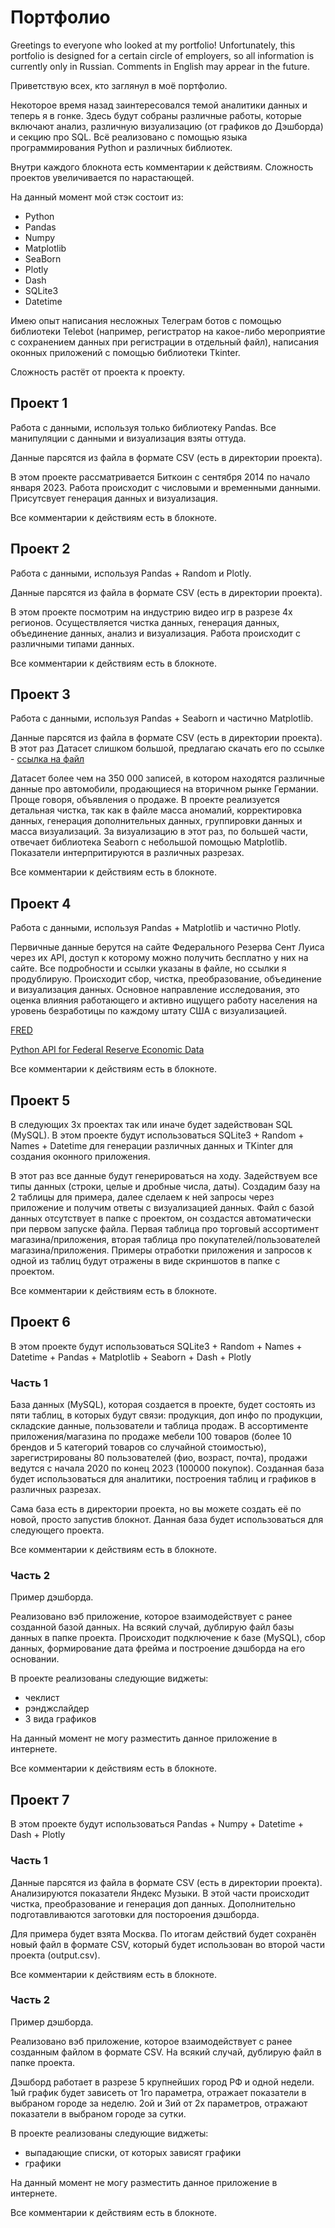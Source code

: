 # Портфолио

Greetings to everyone who looked at my portfolio! 
Unfortunately, this portfolio is designed for a certain circle of employers, so all information is currently only in Russian. Comments in English may appear in the future.

Приветствую всех, кто заглянул в моё портфолио.

Некоторое время назад заинтересовался темой аналитики данных и теперь я в гонке.
Здесь будут собраны различные работы, которые включают анализ, различную визуализацию (от графиков до Дэшборда) и секцию про SQL.
Всё реализовано с помощью языка программирования Python и различных библиотек.

Внутри каждого блокнота есть комментарии к действиям.
Сложность проектов увеличивается по нарастающей.

На данный момент мой стэк состоит из:
- Python
- Pandas
- Numpy
- Matplotlib
- SeaBorn
- Plotly
- Dash
- SQLite3
- Datetime

Имею опыт написания несложных Телеграм ботов с помощью библиотеки Telebot (например, регистратор на какое-либо мероприятие с сохранением данных при регистрации в отдельный файл), написания оконных приложений с помощью библиотеки Tkinter.

Сложность растёт от проекта к проекту.


## Проект 1

Работа с данными, используя только библиотеку Pandas.
Все манипуляции с данными и визуализация взяты оттуда.

Данные парсятся из файла в формате CSV (есть в директории проекта). 

В этом проекте рассматривается Биткоин с сентября 2014 по начало января 2023. Работа происходит с числовыми и временными данными.
Присутсвует генерация данных и визуализация.

Все комментарии к действиям есть в блокноте.


## Проект 2

Работа с данными, используя Pandas + Random и Plotly.

Данные парсятся из файла в формате CSV (есть в директории проекта). 

В этом проекте посмотрим на индустрию видео игр в разрезе 4х регионов.
Осуществляется чистка данных, генерация данных, объединение данных, анализ и визуализация. Работа происходит с различными типами данных.

Все комментарии к действиям есть в блокноте.



## Проект 3

Работа с данными, используя Pandas + Seaborn и частично Matplotlib.

Данные парсятся из файла в формате CSV (есть в директории проекта). 
В этот раз Датасет слишком большой, предлагаю скачать его по ссылке - [ссылка на файл](https://drive.google.com/file/d/1SKdjvP79gZw04JGghFxAHTkdpzk4s2t4/view)

Датасет более чем на 350 000 записей, в котором находятся различные данные про автомобили, продающиеся на вторичном рынке Германии. Проще говоря, объявления о продаже.
В проекте реализуется детальная чистка, так как в файле масса аномалий, корректировка данных, генерация дополнительных данных, группировки данных и масса визуализаций.
За визуализацию в этот раз, по большей части, отвечает библиотека Seaborn с небольшой помощью Matplotlib. Показатели интерпритируются в различных разрезах.

Все комментарии к действиям есть в блокноте.


## Проект 4

Работа с данными, используя Pandas + Matplotlib и частично Plotly.

Первичные данные берутся на сайте Федерального Резерва Сент Луиса через их API, доступ к которому можно получить бесплатно у них на сайте.
Все подробности и ссылки указаны в файле, но ссылки я продублирую.
Происходит сбор, чистка, преобразование, объединение и визуализация данных.
Основное направление исследования, это оценка влияния работающего и активно ищущего работу населения на уровень безработицы по каждому штату США с визуализацией.

[FRED](https://fred.stlouisfed.org/)

[Python API for Federal Reserve Economic Data](https://pypi.org/project/fredapi/)

Все комментарии к действиям есть в блокноте.


## Проект 5

В следующих 3х проектах так или иначе будет задействован SQL (MySQL).
В этом проекте будут использоваться SQLite3 + Random + Names + Datetime для генерации различных данных и TKinter для создания оконного приложения.

В этот раз все данные будут генерироваться на ходу. Задействуем все типы данных (строки, целые и дробные числа, даты).
Создадим базу на 2 таблицы для примера, далее сделаем к ней запросы через приложение и получим ответы с визуализацией данных.
Файл с базой данных отсутствует в папке с проектом, он создастся автоматически при первом запуске файла.
Первая таблица про торговый ассортимент магазина/приложения, вторая таблица про покупателей/пользователей магазина/приложения.
Примеры отработки приложения и запросов к одной из таблиц будут отражены в виде скриншотов в папке с проектом.

Все комментарии к действиям есть в блокноте.


## Проект 6


В этом проекте будут использоваться SQLite3 + Random + Names + Datetime + Pandas + Matplotlib + Seaborn + Dash + Plotly

### Часть 1

База данных (MySQL), которая создается в проекте, будет состоять из пяти таблиц, в которых будут связи: продукция, доп инфо по продукции, складские данные, пользователи и таблица продаж.
В ассортименте приложения/магазина по продаже мебели 100 товаров (более 10 брендов и 5 категорий товаров со случайной стоимостью), зарегистрированы 80 пользователей (фио, возраст, почта), продажи ведутся с начала 2020 по конец 2023 (100000 покупок).
Созданная база будет использоваться для аналитики, построения таблиц и графиков в различных разрезах.

Сама база есть в директории проекта, но вы можете создать её по новой, просто запустив блокнот.
Данная база будет использоваться для следующего проекта.

Все комментарии к действиям есть в блокноте.


### Часть 2

Пример дэшборда.

Реализовано вэб приложение, которое взаимодействует с ранее созданной базой данных. На всякий случай, дублирую файл базы данных в папке проекта.
Происходит подключение к базе (MySQL), сбор данных, формирование дата фрейма и построение дэшборда на его основании.

В проекте реализованы следующие виджеты:
- чеклист
- рэнджслайдер
- 3 вида графиков

На данный момент не могу разместить данное приложение в интернете.

Все комментарии к действиям есть в блокноте.


## Проект 7

В этом проекте будут использоваться  Pandas + Numpy + Datetime + Dash + Plotly

### Часть 1

Данные парсятся из файла в формате CSV (есть в директории проекта).
Анализируются показатели Яндекс Музыки.
В этой части происходит чистка, преобразование и генерация доп данных.
Дополнительно подготавливаются заготовки для постороения дэшборда.

Для примера будет взята Москва.
По итогам действий будет сохранён новый файл в формате CSV, который будет использован во второй части проекта (output.csv).

Все комментарии к действиям есть в блокноте.


### Часть 2

Пример дэшборда.

Реализовано вэб приложение, которое взаимодействует с ранее созданным файлом в формате CSV. На всякий случай, дублирую файл в папке проекта.

Дэшборд работает в разрезе 5 крупнейших город РФ и одной недели.
1ый график будет зависеть от 1го параметра, отражает показатели в выбраном городе за неделю.
2ой и 3ий от 2х параметров, отражают показатели в выбраном городе за сутки.

В проекте реализованы следующие виджеты:
- выпадающие списки, от которых зависят графики
- графики

На данный момент не могу разместить данное приложение в интернете.

Все комментарии к действиям есть в блокноте.

